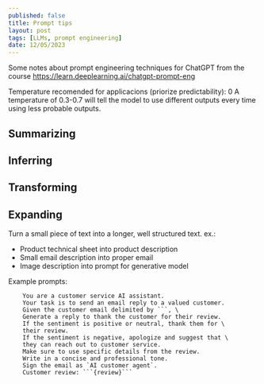 ```yaml
---
published: false
title: Prompt tips
layout: post
tags: [LLMs, prompt engineering] 
date: 12/05/2023
---
```


Some notes about prompt engineering techniques for ChatGPT from the course https://learn.deeplearning.ai/chatgpt-prompt-eng

Temperature recomended for applicacions (priorize predictability): 0
A temperature of 0.3-0.7 will tell the model to use different outputs every time using less probable outputs.

## Summarizing

## Inferring

## Transforming

## Expanding

Turn a small piece of text into a longer, well structured text. ex.:

- Product technical sheet into product description
- Small email description into proper email
- Image description into prompt for generative model

Example prompts:

```
    You are a customer service AI assistant.
    Your task is to send an email reply to a valued customer.
    Given the customer email delimited by ```, \
    Generate a reply to thank the customer for their review.
    If the sentiment is positive or neutral, thank them for \
    their review.
    If the sentiment is negative, apologize and suggest that \
    they can reach out to customer service. 
    Make sure to use specific details from the review.
    Write in a concise and professional tone.
    Sign the email as `AI customer agent`.
    Customer review: ```{review}```
```